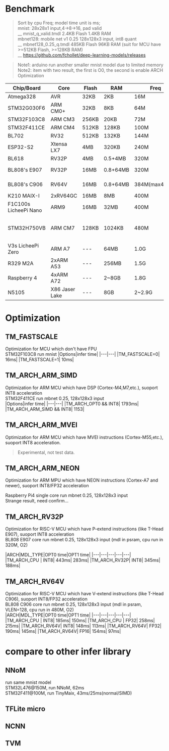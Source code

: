 # Benchmark
> Sort by cpu Freq; model time unit is ms;  
> mnist: 28x28x1 input,4->8->16, pad valid  
> __ mnist_q_valid.tmdl   2.4KB Flash 1.4KB RAM  
> mbnet128: mobile net v1 0.25 128x128x3 input, int8 quant  
> __ mbnet128_0.25_q.tmdl 485KB Flash 96KB RAM  (suit for MCU have >=512KB Flash, >=128KB RAM)  
> __ https://github.com/fchollet/deep-learning-models/releases  
 

> Note1: arduino run another smaller mnist model due to limited memory  
> Note2: item with two result, the first is O0, the second is enable ARCH Optimization

|Chip/Board  |Core      |Flash|RAM   |Freq |mnist|mbnet128|Note|
|---         |---       |---  |---   |---  |---      |---      |---|
|Atmega328   |AVR       |32KB |   2KB|  16M|50(*)    |---      ||
|STM32G030F6 |ARM CM0+  |32KB |   8KB|  64M|20      |---      ||
|STM32F103C8 |ARM CM3   |256KB|  20KB|  72M|10      |---      ||
|STM32F411CE |ARM CM4   |512KB| 128KB| 100M|5      |1793/1153  ||
|BL702       |RV32      |512KB| 132KB| 144M|3.5      |---      ||
|ESP32-S2    |Xtensa LX7|  4MB| 320KB| 240M|2    |---    ||
|BL618       |RV32P     |  4MB|0.5+4MB|320M|---      |---      ||
|BL808's E907|RV32P | 16MB|0.8+64MB|320M|<2ms     |525/371      |mdl in psram,O2|
|BL808's C906|RV64V | 16MB|0.8+64MB|384M(max480M)|<2ms   |315/212   |mdl in psram,O2|
|K210 MAIX-I |2xRV64GC  | 16MB|   8MB|400M|---     |---      ||
|F1C100s  LicheePi Nano|ARM9 | 16MB|32MB|400M  |---|---      ||
|STM32H750VB |ARM CM7   |128KB|1024KB| 480M|<2ms    |1056/954    |strange result, need confirm|
|V3s LicheePi Zero|ARM A7| ---|  64MB| 1.0G|---     |---      ||
|R329 M2A    |2xARM A53 | ---|  256MB| 1.5G|---     |---      ||
|Raspberry 4 |4xARM A72 | ---|  2~8GB| 1.8G|0.35    |128/112      ||
|N5105       |X86 Jaser Lake| ---|8GB|2~2.9G|0.15   |52      ||


# Optimization 
## TM_FASTSCALE
Optimization for MCU which don't have FPU  
STM32F103C8 run mnist
|Options|infer time|
|---|---|
|TM_FASTSCALE=0| 16ms|
|TM_FASTSCALE=1| 10ms|


## TM_ARCH_ARM_SIMD
Optimization for ARM MCU which have DSP (Cortex-M4,M7,etc.), suoport INT8 acceleration  
STM32F411CE run mbnet 0.25, 128x128x3 input  
|Options|infer time|
|---|---|
|TM_ARCH_OPT0 && INT8| 1793ms|
|TM_ARCH_ARM_SIMD && INT8| 1153|

## TM_ARCH_ARM_MVEI
Optimization for ARM MCU which have MVEI instructions (Cortex-M55,etc.), suoport INT8 acceleration. 

> Experimental, not test data.


## TM_ARCH_ARM_NEON
Optimization for ARM MPU which have NEON instructions (Cortex-A7 and newer), suoport INT8/FP32 acceleration   

Raspberry Pi4 single core run mbnet 0.25, 128x128x3 input   
Strange result, need confirm...  


## TM_ARCH_RV32P
Optimization for RISC-V MCU which have P-extend instructions (like T-Head E907), suoport INT8 acceleration  
BL808 E907 core run mbnet 0.25, 128x128x3 input (mdl in psram, cpu run in 320M, O2)    

|ARCH|MDL_TYPE|OPT0 time|OPT1 time|
|---|---|---|---|---|
|TM_ARCH_CPU  | INT8| 443ms| 283ms|
|TM_ARCH_RV32P| INT8| 345ms| 188ms|

## TM_ARCH_RV64V
Optimization for RISC-V MCU which have V-extend instructions (like T-Head C906), suoport INT8/FP32 acceleration  
BL808 C906 core run mbnet 0.25, 128x128x3 input (mdl in psram, VLEN=128, cpu run in 480M, O2)    
|ARCH|MDL_TYPE|OPT0 time|OPT1 time|
|---|---|---|---|---|
|TM_ARCH_CPU  | INT8| 185ms| 150ms|
|TM_ARCH_CPU  | FP32| 258ms| 215ms|
|TM_ARCH_RV64V| INT8| 148ms| 113ms|
|TM_ARCH_RV64V| FP32| 190ms| 145ms|
|TM_ARCH_RV64V| FP16| 154ms|  97ms|

# compare to other infer library
## NNoM
run same mnist model  
STM32L476@150M, run NNoM, 62ms  
STM32F411@100M, run TinyMaix, 43ms/25ms(normal/SIMD)

## TFLite micro

## NCNN

## TVM


